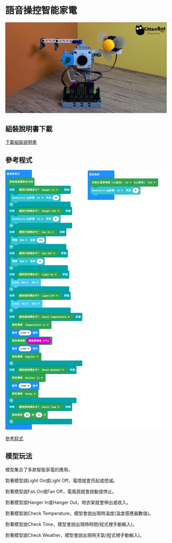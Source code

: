 # 語音操控智能家電

![](../images/asr_4.png)

## 組裝說明書下載

[下載組裝說明書](https://github.com/kittenbothk/kittenbothk/raw/master/Kits/classroom_inventor/asr_instructions/asr_smarthome.pdf)

## 參考程式

![](../images/asr_smarthome_code.png)

[參考程式](https://makecode.microbit.org/_4r7iMiU8M9Lo)

## 模型玩法

模型集合了多款智能家電的應用。

對著模型說Light On或Light Off，電燈就會亮起或熄滅。

對著模型說Fan On或Fan Off，電風扇就會啟動或停止。

對著模型說Hanger In或Hanger Out，晾衣架就會伸出或收入。

對著模型說Check Temperature，模型會說出現時溫度(溫度感應器數值)。

對著模型說Check Time，模型會說出現時時間(程式裡手動輸入)。

對著模型說Check Weather，模型會說出現時天氣(程式裡手動輸入)。